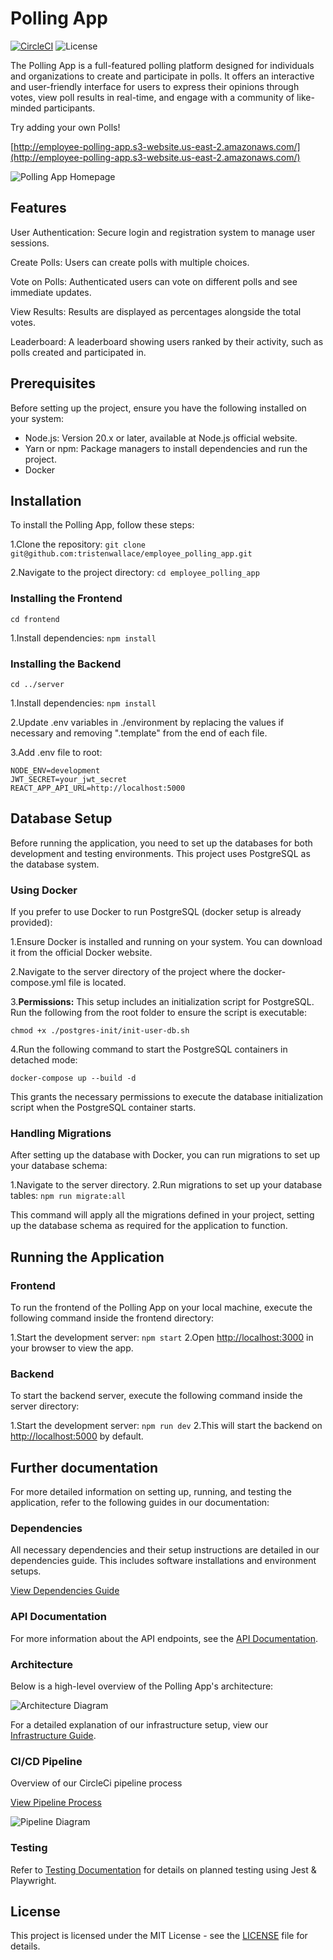 # Polling App

[![CircleCI](https://dl.circleci.com/status-badge/img/circleci/KPSszw1xUCAvioRxYj4MSJ/pLc8BUmCLCrMcRmxKvR4U/tree/main.svg?style=svg)](https://dl.circleci.com/status-badge/redirect/circleci/KPSszw1xUCAvioRxYj4MSJ/pLc8BUmCLCrMcRmxKvR4U/tree/main)
![License](https://img.shields.io/badge/license-MIT-blue.svg)

The Polling App is a full-featured polling platform designed for individuals and organizations to create and participate in polls. It offers an interactive and user-friendly interface for users to express their opinions through votes, view poll results in real-time, and engage with a community of like-minded participants.

Try adding your own Polls!

[http://employee-polling-app.s3-website.us-east-2.amazonaws.com/](http://employee-polling-app.s3-website.us-east-2.amazonaws.com/)

![Polling App Homepage](<https://hangouthabit.sirv.com/polling_app/Homepage.png>)

## Features

User Authentication: Secure login and registration system to manage user sessions.

Create Polls: Users can create polls with multiple choices.

Vote on Polls: Authenticated users can vote on different polls and see immediate updates.

View Results: Results are displayed as percentages alongside the total votes.

Leaderboard: A leaderboard showing users ranked by their activity, such as polls created and participated in.

## Prerequisites

Before setting up the project, ensure you have the following installed on your system:

- Node.js: Version 20.x or later, available at Node.js official website.
- Yarn or npm: Package managers to install dependencies and run the project.
- Docker

## Installation

To install the Polling App, follow these steps:

1.Clone the repository: `git clone git@github.com:tristenwallace/employee_polling_app.git`

2.Navigate to the project directory: `cd employee_polling_app`

### Installing the Frontend

`cd frontend`

1.Install dependencies: `npm install`

### Installing the Backend

`cd ../server`

1.Install dependencies: `npm install`

2.Update .env variables in ./environment by replacing the values if necessary and removing ".template" from the end of each file.

3.Add .env file to root:

```
NODE_ENV=development
JWT_SECRET=your_jwt_secret
REACT_APP_API_URL=http://localhost:5000
```

## Database Setup

Before running the application, you need to set up the databases for both development and testing environments. This project uses PostgreSQL as the database system.

### Using Docker

If you prefer to use Docker to run PostgreSQL (docker setup is already provided):

1.Ensure Docker is installed and running on your system. You can download it from the official Docker website.

2.Navigate to the server directory of the project where the docker-compose.yml file is located.

3.**Permissions:** This setup includes an initialization script for PostgreSQL. Run the following from the root folder to ensure the script is executable:

```
chmod +x ./postgres-init/init-user-db.sh
```

4.Run the following command to start the PostgreSQL containers in detached mode:

```
docker-compose up --build -d
```

This grants the necessary permissions to execute the database initialization script when the PostgreSQL container starts.

### Handling Migrations

After setting up the database with Docker, you can run migrations to set up your database schema:

1.Navigate to the server directory.
2.Run migrations to set up your database tables: `npm run migrate:all`

This command will apply all the migrations defined in your project, setting up the database schema as required for the application to function.


## Running the Application

### Frontend

To run the frontend of the Polling App on your local machine, execute the following command inside the frontend directory:

1.Start the development server: `npm start`
2.Open <http://localhost:3000> in your browser to view the app.

### Backend

To start the backend server, execute the following command inside the server directory:

1.Start the development server: `npm run dev`
2.This will start the backend on <http://localhost:5000> by default.

## Further documentation

For more detailed information on setting up, running, and testing the application, refer to the following guides in our documentation:

### Dependencies

All necessary dependencies and their setup instructions are detailed in our dependencies guide. This includes software installations and environment setups.

[View Dependencies Guide](docs/App_dependencies.md)

### API Documentation

For more information about the API endpoints, see the [API Documentation](docs/API.md).

### Architecture

Below is a high-level overview of the Polling App's architecture:

![Architecture Diagram](https://hangouthabit.sirv.com/polling_app/architecture_diagram.jpeg)

For a detailed explanation of our infrastructure setup, view our [Infrastructure Guide](docs/Infrastructure.md).


### CI/CD Pipeline

Overview of our CircleCi pipeline process

[View Pipeline Process](docs/Pipeline.md)

![Pipeline Diagram](<https://hangouthabit.sirv.com/polling_app/pipeline_diagram.jpeg>)

### Testing

Refer to [Testing Documentation](frontend/src/tests/docs/testing.md) for details on planned testing using Jest & Playwright.

## License

This project is licensed under the MIT License - see the [LICENSE](LICENSE) file for details.